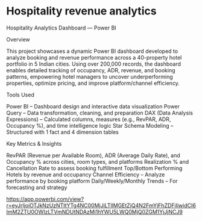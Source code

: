 # Hospitality revenue analytics
Hospitality Analytics Dashboard — Power BI

Overview

This project showcases a dynamic Power BI dashboard developed to analyze booking and revenue performance across a 40-property hotel portfolio in 5 Indian cities. Using over 200,000 records, the dashboard enables detailed tracking of occupancy, ADR, revenue, and booking patterns, empowering hotel managers to uncover underperforming properties, optimize pricing, and improve platform/channel efficiency.

Tools Used

Power BI – Dashboard design and interactive data visualization Power Query – Data transformation, cleaning, and preparation DAX (Data Analysis Expressions) – Calculated columns, measures (e.g., RevPAR, ADR, Occupancy %), and time intelligence logic Star Schema Modeling – Structured with 1 fact and 4 dimension tables



Key Metrics & Insights

RevPAR (Revenue per Available Room), ADR (Average Daily Rate), and Occupancy % across cities, room types, and platforms Realization % and Cancellation Rate to assess booking fulfillment Top/Bottom Performing Hotels by revenue and occupancy Channel Efficiency – Analyze performance by booking platform Daily/Weekly/Monthly Trends – For forecasting and strategy


https://app.powerbi.com/view?r=eyJrIjoiOTJkNzUzNTItYTg4NC00MjJiLTllMGEtZjQ4N2FmYjFhZDFiIiwidCI6ImM2ZTU0OWIzLTVmNDUtNDAzMi1hYWU5LWQ0MjQ0ZGM1YjJjNCJ9
